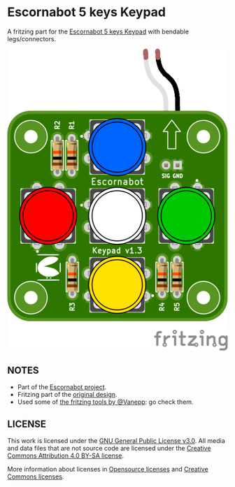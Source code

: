# Escornabot 5 keys Keypad
A fritzing part for the [Escornabot 5 keys Keypad](https://github.com/mgesteiro/escornakeypad) with bendable legs/connectors.

![EscornaKeypad](EscornaKeypad.png)

## NOTES

* Part of the [Escornabot project](https://escornabot.org).
* Fritzing part of the [original design](https://github.com/mgesteiro/escornakeypad).
* Used some of [the fritzing tools by @Vanepp](https://github.com/vanepp): go check them.

## LICENSE

This work is licensed under the [GNU General Public License v3.0](../LICENSE-GPLV30). All media and data files that are not source code are licensed under the [Creative Commons Attribution 4.0 BY-SA license](../LICENSE-CCBYSA40).

More information about licenses in [Opensource licenses](https://opensource.org/licenses/) and [Creative Commons licenses](https://creativecommons.org/licenses/).
